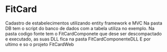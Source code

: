 # FitCard
Cadastro de estabelecimentos utilizando entity framework e MVC 
Na pasta DB tem o script do banco de dados com a tabela utiliza no exemplo.
Na pasta codigo fonte tem o FitCardComponete que dese ser descompactado e executado, as suas DLL fica na pasta FitCardComponenteDLL
E por ultimo e so o projeto FitCardWeb 
